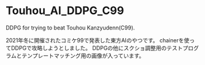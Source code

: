 # Touhou_AI_DDPG_C99
 DDPG for trying to beat Touhou Kanzyudenn(C99).

2021年冬に開催されたコミケ99で発表した東方AIのやつです。
chainerを使ってDDPGで攻略しようとしました。
DDPGの他にスクショ調整用のテストプログラムとテンプレートマッチング用の画像が入っています。
